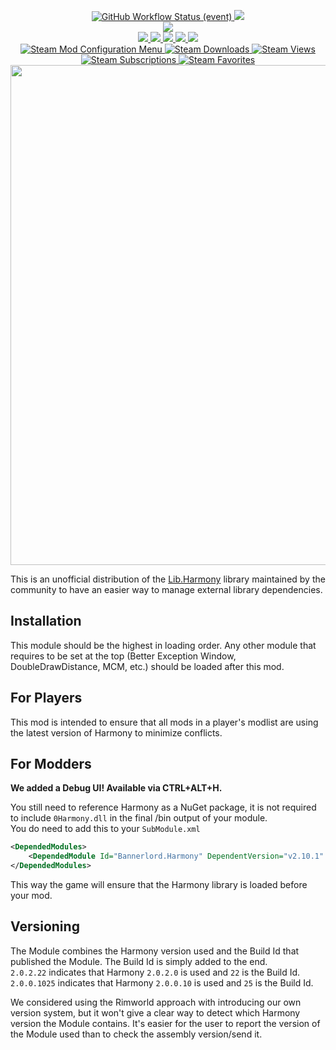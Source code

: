 <p align="center">
  <a href="https://github.com/BUTR/Bannerlord.Harmony/actions/workflows/publish.yml?query=branch%3Amaster+event%3Apush">
    <img alt="GitHub Workflow Status (event)" src="https://img.shields.io/github/actions/workflow/status/BUTR/Bannerlord.Harmony/publish.yml?branch=master&event=push&label=Latest%20Commit">
  </a>
  <a title="Crowdin" target="_blank" href="https://crowdin.com/project/harmony">
    <img src="https://badges.crowdin.net/harmony/localized.svg">
  </a>
  </br>
  <a href="https://www.nuget.org/packages/Lib.Harmony" alt="NuGet Harmony">
    <img src="https://img.shields.io/nuget/v/Lib.Harmony.svg?label=NuGet%20Lib.Harmony&colorB=blue" />
  </a>
  </br>
  <a href="https://www.nexusmods.com/mountandblade2bannerlord/mods/2006" alt="NexusMods Harmony">
    <img src="https://img.shields.io/badge/NexusMods-Harmony-yellow.svg" />
  </a>
  <a href="https://www.nexusmods.com/mountandblade2bannerlord/mods/2006" alt="NexusMods Harmony">
    <img src="https://img.shields.io/endpoint?url=https%3A%2F%2Fnmstats.butr.link%2Fmod-version%3FgameId%3D3174%26modId%3D2006" />
  </a>
  <a href="https://www.nexusmods.com/mountandblade2bannerlord/mods/2006" alt="NexusMods Harmony">
    <img src="https://img.shields.io/endpoint?url=https%3A%2F%2Fnmstats.butr.link%2Fdownloads%3Ftype%3Dunique%26gameId%3D3174%26modId%3D2006" />
  </a>
  <a href="https://www.nexusmods.com/mountandblade2bannerlord/mods/2006" alt="NexusMods Harmony">
    <img src="https://img.shields.io/endpoint?url=https%3A%2F%2Fnmstats.butr.link%2Fdownloads%3Ftype%3Dtotal%26gameId%3D3174%26modId%3D2006" />
  </a>
  <a href="https://www.nexusmods.com/mountandblade2bannerlord/mods/2006" alt="NexusMods Harmony">
    <img src="https://img.shields.io/endpoint?url=https%3A%2F%2Fnmstats.butr.link%2Fdownloads%3Ftype%3Dviews%26gameId%3D3174%26modId%3D2006" />
  </a>
  </br>
  <a href="https://steamcommunity.com/sharedfiles/filedetails/?id=2859188632">
    <img alt="Steam Mod Configuration Menu" src="https://img.shields.io/badge/Steam-Harmony-blue.svg" />
  </a>
  <a href="https://steamcommunity.com/sharedfiles/filedetails/?id=2859188632">
    <img alt="Steam Downloads" src="https://img.shields.io/steam/downloads/2859188632?label=Downloads&color=blue">
  </a>
  <a href="https://steamcommunity.com/sharedfiles/filedetails/?id=2859188632">
    <img alt="Steam Views" src="https://img.shields.io/steam/views/2859188632?label=Views&color=blue">
  </a>
  <a href="https://steamcommunity.com/sharedfiles/filedetails/?id=2859188632">
    <img alt="Steam Subscriptions" src="https://img.shields.io/steam/subscriptions/2859188632?label=Subscriptions&color=blue">
  </a>
  <a href="https://steamcommunity.com/sharedfiles/filedetails/?id=2859188632">
    <img alt="Steam Favorites" src="https://img.shields.io/steam/favorites/2859188632?label=Favorites&color=blue">
  </a>
  </br>
  <img src="https://staticdelivery.nexusmods.com/mods/3174/images/2006/2006-1615240039-1903390080.png" width="800">
</p>
 
This is an unofficial distribution of the [Lib.Harmony](https://github.com/pardeike/Harmony) library maintained by the community to have an easier way to manage external library dependencies.  
  
## Installation
This module should be the highest in loading order. Any other module that requires to be set at the top (Better Exception Window, DoubleDrawDistance, MCM, etc.) should be loaded after this mod.
  
## For Players
This mod is intended to ensure that all mods in a player's modlist are using the latest version of Harmony to minimize conflicts.  
  
## For Modders
**We added a Debug UI! Available via CTRL+ALT+H.**

You still need to reference Harmony as a NuGet package, it is not required to include ``0Harmony.dll`` in the final /bin output of your module.  
You do need to add this to your ``SubModule.xml``  
```xml
<DependedModules>
    <DependedModule Id="Bannerlord.Harmony" DependentVersion="v2.10.1" />
</DependedModules>
```
This way the game will ensure that the Harmony library is loaded before your mod.  
  
## Versioning  
The Module combines the Harmony version used and the Build Id that published the Module. The Build Id is simply added to the end.  
``2.0.2.22`` indicates that Harmony ``2.0.2.0`` is used and ``22`` is the Build Id.  
``2.0.0.1025`` indicates that Harmony ``2.0.0.10`` is used and ``25`` is the Build Id.  
  
We considered using the Rimworld approach with introducing our own version system, but it won't give a clear way to detect which Harmony version the Module contains. It's easier for the user to report the version of the Module used than to check the assembly version/send it. 
  
